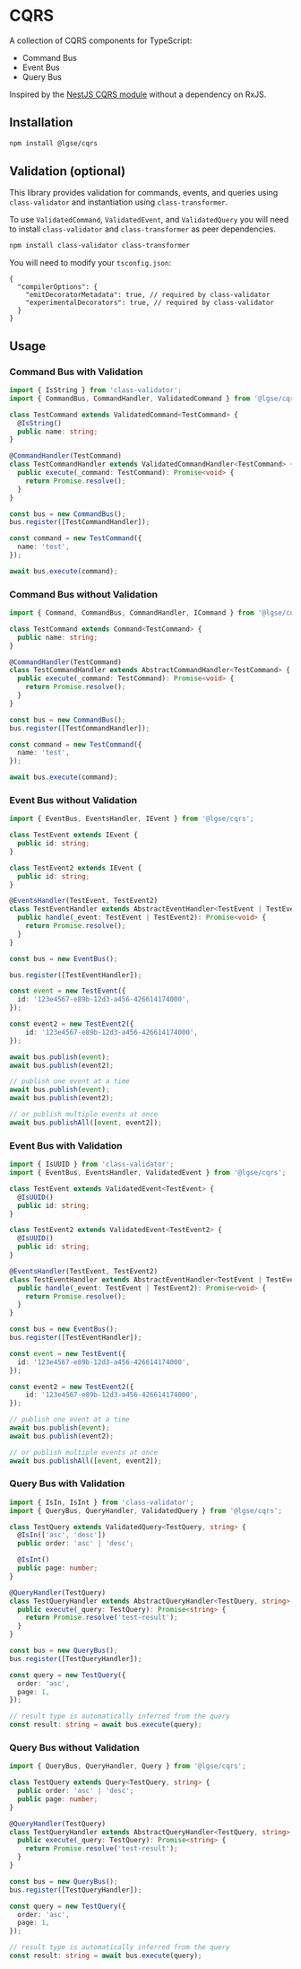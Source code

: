 # CQRS

A collection of CQRS components for TypeScript:

- Command Bus
- Event Bus
- Query Bus

Inspired by the [NestJS CQRS module](https://github.com/nestjs/cqrs) without a dependency on RxJS.

## Installation

```bash
npm install @lgse/cqrs
```

## Validation (optional)
This library provides validation for commands, events, and queries using `class-validator` and instantiation using `class-transformer`.

To use `ValidatedCommand`, `ValidatedEvent`, and `ValidatedQuery` you will need to install `class-validator` and `class-transformer` as peer dependencies.
```bash
npm install class-validator class-transformer
```

You will need to modify your `tsconfig.json`:

```
{
  "compilerOptions": {
    "emitDecoratorMetadata": true, // required by class-validator
    "experimentalDecorators": true, // required by class-validator
  }
}
```

## Usage

### Command Bus with Validation

```ts
import { IsString } from 'class-validator';
import { CommandBus, CommandHandler, ValidatedCommand } from '@lgse/cqrs';

class TestCommand extends ValidatedCommand<TestCommand> {
  @IsString()
  public name: string;
}

@CommandHandler(TestCommand)
class TestCommandHandler extends ValidatedCommandHandler<TestCommand> {
  public execute(_command: TestCommand): Promise<void> {
    return Promise.resolve();
  }
}

const bus = new CommandBus();
bus.register([TestCommandHandler]);

const command = new TestCommand({
  name: 'test',
});

await bus.execute(command);
```

### Command Bus without Validation

```ts
import { Command, CommandBus, CommandHandler, ICommand } from '@lgse/cqrs';

class TestCommand extends Command<TestCommand> {
  public name: string;
}

@CommandHandler(TestCommand)
class TestCommandHandler extends AbstractCommandHandler<TestCommand> {
  public execute(_command: TestCommand): Promise<void> {
    return Promise.resolve();
  }
}

const bus = new CommandBus();
bus.register([TestCommandHandler]);

const command = new TestCommand({
  name: 'test',
});

await bus.execute(command);
```

### Event Bus without Validation

```ts
import { EventBus, EventsHandler, IEvent } from '@lgse/cqrs';

class TestEvent extends IEvent {
  public id: string;
}

class TestEvent2 extends IEvent {
  public id: string;
}

@EventsHandler(TestEvent, TestEvent2)
class TestEventHandler extends AbstractEventHandler<TestEvent | TestEvent2> {
  public handle(_event: TestEvent | TestEvent2): Promise<void> {
    return Promise.resolve();
  }
}

const bus = new EventBus();

bus.register([TestEventHandler]);

const event = new TestEvent({
  id: '123e4567-e89b-12d3-a456-426614174000',
});

const event2 = new TestEvent2({
    id: '123e4567-e89b-12d3-a456-426614174000',
});

await bus.publish(event);
await bus.publish(event2);

// publish one event at a time
await bus.publish(event);
await bus.publish(event2);

// or publish multiple events at once
await bus.publishAll([event, event2]);
```

### Event Bus with Validation

```ts
import { IsUUID } from 'class-validator';
import { EventBus, EventsHandler, ValidatedEvent } from '@lgse/cqrs';

class TestEvent extends ValidatedEvent<TestEvent> {
  @IsUUID()
  public id: string;
}

class TestEvent2 extends ValidatedEvent<TestEvent2> {
  @IsUUID()
  public id: string;
}

@EventsHandler(TestEvent, TestEvent2)
class TestEventHandler extends AbstractEventHandler<TestEvent | TestEvent2> {
  public handle(_event: TestEvent | TestEvent2): Promise<void> {
    return Promise.resolve();
  }
}

const bus = new EventBus();
bus.register([TestEventHandler]);

const event = new TestEvent({
  id: '123e4567-e89b-12d3-a456-426614174000',
});

const event2 = new TestEvent2({
    id: '123e4567-e89b-12d3-a456-426614174000',
});

// publish one event at a time
await bus.publish(event);
await bus.publish(event2);

// or publish multiple events at once
await bus.publishAll([event, event2]);
```

### Query Bus with Validation

```ts
import { IsIn, IsInt } from 'class-validator';
import { QueryBus, QueryHandler, ValidatedQuery } from '@lgse/cqrs';

class TestQuery extends ValidatedQuery<TestQuery, string> {
  @IsIn(['asc', 'desc'])
  public order: 'asc' | 'desc';

  @IsInt()
  public page: number;
}

@QueryHandler(TestQuery)
class TestQueryHandler extends AbstractQueryHandler<TestQuery, string> {
  public execute(_query: TestQuery): Promise<string> {
    return Promise.resolve('test-result');
  }
}

const bus = new QueryBus();
bus.register([TestQueryHandler]);

const query = new TestQuery({
  order: 'asc',
  page: 1,
});

// result type is automatically inferred from the query
const result: string = await bus.execute(query);
```

### Query Bus without Validation

```ts
import { QueryBus, QueryHandler, Query } from '@lgse/cqrs';

class TestQuery extends Query<TestQuery, string> {
  public order: 'asc' | 'desc';
  public page: number;
}

@QueryHandler(TestQuery)
class TestQueryHandler extends AbstractQueryHandler<TestQuery, string> {
  public execute(_query: TestQuery): Promise<string> {
    return Promise.resolve('test-result');
  }
}

const bus = new QueryBus();
bus.register([TestQueryHandler]);

const query = new TestQuery({
  order: 'asc',
  page: 1,
});

// result type is automatically inferred from the query
const result: string = await bus.execute(query);
```

